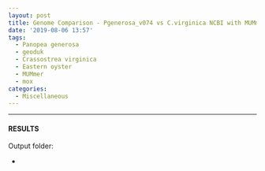 ```yaml
---
layout: post
title: Genome Comparison - Pgenerosa_v074 vs C.virginica NCBI with MUMmer on Mox
date: '2019-08-06 13:57'
tags: 
  - Panopea generosa
  - geoduk
  - Crassostrea virginica
  - Eastern oyster
  - MUMmer
  - mox
categories: 
  - Miscellaneous
---
```




---

#### RESULTS

Output folder:

- []()

